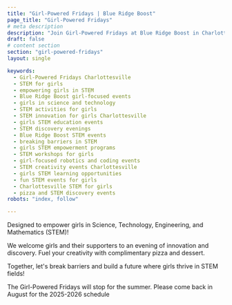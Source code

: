 ```yaml
---
title: "Girl-Powered Fridays | Blue Ridge Boost"
page_title: "Girl-Powered Fridays"
# meta description
description: "Join Girl-Powered Fridays at Blue Ridge Boost in Charlottesville, VA! An inspiring evening for girls to explore STEM with hands-on activities, creativity, and innovation. Enjoy complimentary pizza and dessert. Check back in August for the 2025-2026 schedule!"
draft: false
# content section
section: "girl-powered-fridays"
layout: single

keywords:
  - Girl-Powered Fridays Charlottesville
  - STEM for girls
  - empowering girls in STEM
  - Blue Ridge Boost girl-focused events
  - girls in science and technology
  - STEM activities for girls
  - STEM innovation for girls Charlottesville
  - girls STEM education events
  - STEM discovery evenings
  - Blue Ridge Boost STEM events
  - breaking barriers in STEM
  - girls STEM empowerment programs
  - STEM workshops for girls
  - girl-focused robotics and coding events
  - STEM creativity events Charlottesville
  - girls STEM learning opportunities
  - fun STEM events for girls
  - Charlottesville STEM for girls
  - pizza and STEM discovery events
robots: "index, follow"

---
```


 <div class="container">
    <p>Designed to empower girls in Science, Technology, Engineering, and Mathematics (STEM)!</p>
    <p>We welcome girls and their supporters to an evening of innovation and discovery. Fuel your creativity with complimentary pizza and dessert.</p>
    <p>Together, let's break barriers and build a future where girls thrive in STEM fields!</p>
    <p>The Girl-Powered Fridays will stop for the summer. Please come back in August for the 2025-2026 schedule</p>
</div>
<div class="container">
    <div>
        <script data-cfasync="false" type="text/javascript" src="https://app.ecwid.com/script.js?106136041&data_platform=code"
        charset="utf-8"></script>
        <script type="text/javascript">
        xProductBrowser("views=grid(20,5) list(60) table(60)","categoryView=grid","id=my-store-106136041", 
        "defaultCategoryId=175336113");</script>
    </div>
</div> 
